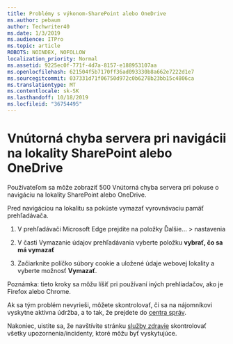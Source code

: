 ```yaml
---
title: Problémy s výkonom-SharePoint alebo OneDrive
ms.author: pebaum
author: Techwriter40
ms.date: 1/3/2019
ms.audience: ITPro
ms.topic: article
ROBOTS: NOINDEX, NOFOLLOW
localization_priority: Normal
ms.assetid: 9225ec0f-771f-4d7a-8157-e188953107aa
ms.openlocfilehash: 621504f5b7170ff36ad093330b8a662e7222d1e7
ms.sourcegitcommit: 037331d71f06750d972c0b6278b23bb15c4806ca
ms.translationtype: MT
ms.contentlocale: sk-SK
ms.lasthandoff: 10/18/2019
ms.locfileid: "36754495"
---
```

# <a name="internal-server-error-when-navigating-to-sharepoint-or-onedrive-sites"></a>Vnútorná chyba servera pri navigácii na lokality SharePoint alebo OneDrive

Používateľom sa môže zobraziť 500 Vnútorná chyba servera pri pokuse o navigáciu na lokality SharePoint alebo OneDrive. 

Pred navigáciou na lokalitu sa pokúste vymazať vyrovnávaciu pamäť prehľadávača.


1. V prehľadávači Microsoft Edge prejdite na položky Ďalšie... > nastavenia

2. V časti Vymazanie údajov prehľadávania vyberte položku **vybrať, čo sa má vymazať**

3. Začiarknite políčko súbory cookie a uložené údaje webovej lokality a vyberte možnosť **Vymazať**.

Poznámka: tieto kroky sa môžu líšiť pri používaní iných prehliadačov, ako je Firefox alebo Chrome.

Ak sa tým problém nevyrieši, môžete skontrolovať, či sa na nájomníkovi vyskytne aktívna údržba, a to tak, že prejdete do [centra správ](https://portal.office.com/adminportal/home#/MessageCenter).

Nakoniec, uistite sa, že navštívite stránku [služby zdravie](https://portal.office.com/adminportal/home#/servicehealth) skontrolovať všetky upozornenia/incidenty, ktoré môžu byť vyskytujúce.

